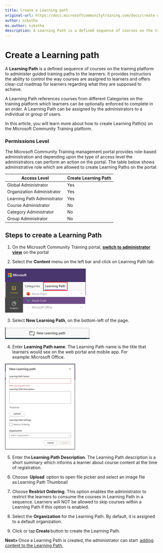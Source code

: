 ```yaml
---
title: Create a Learning path
original-url: https://docs.microsoftcommunitytraining.com/docs/create-a-learning-path
author: nikotha
ms.author: nikotha
description: A Learning Path is a defined sequence of courses on the training platform to administer guided training paths to the learners.
---
```


# Create a Learning path

A **Learning Path** is a defined sequence of courses on the training platform to administer guided training paths to the learners. It provides instructors the ability to control the way courses are assigned to learners and offers clear-cut roadmap for learners regarding what they are supposed to achieve.

A Learning Path references courses from different Categories on the training platform which learners can be optionally enforced to complete in an order. A Learning Path can be assigned by the administrators to a individual or group of users.

In this article, you will learn more about how to create Learning Path(s) on the Microsoft Community Training platform.

### Permissions Level
The Microsoft Community Training management portal provides role-based administration and depending upon the type of access level the administrators can perform an action on the portal. The table below shows administrative role which are allowed to create Learning Paths on the portal:

| Access Level  | Create Learning Path |
| --- | --- |
| Global Administrator | Yes |
| Organization Administrator | Yes |
| Learning Path Administrator | Yes |
| Course Administrator | No |
| Category Administrator | No |
| Group Administrator | No |

## Steps to create a Learning Path

1.	On the Microsoft Community Training portal, [**switch to administrator view**](https://microsoftindia.document360.io/docs/configure-platform#step-2--switch-to-administrator-view-of-the-portal) on the portal

2.	Select the **Content** menu on the left bar and click on Learning Path tab

![Content on left bar](../../../media/image%28388%29.png)

3.	Select **New Learning Path**, on the bottom-left of the page.

![Select New Learning Path](../../../media/image%28390%29.png)

4.	Enter **Learning Path name**. The Learning Path name is the title that learners would see on the web portal and mobile app. For example: Microsoft Office.

![New Learning Path](../../../media/image%28391%29.png)

5.	 Enter the **Learning Path Description**. The Learning Path description is a short summary which informs a learner about course content at the time of registration.

6.	 Choose  **Upload**  option to open file picker and select an image file as Learning Path Thumbnail

7.	 Choose **Restrict Ordering**. This option enables the administrator to restrict the learners to consume the courses in Learning Path in a sequence. Learners will NOT be allowed to skip courses within a Learning Path if this option is enabled.

8.	 Select the **Organization** for the Learning Path. By default, it is assigned to a default organization.

9.	 Click or tap **Create** button to create the Learning Path.

**Next>** Once a Learning Path is created, the administrator can start  [adding content to the Learning Path.](3_add-course-to-a-learning-path.md)
